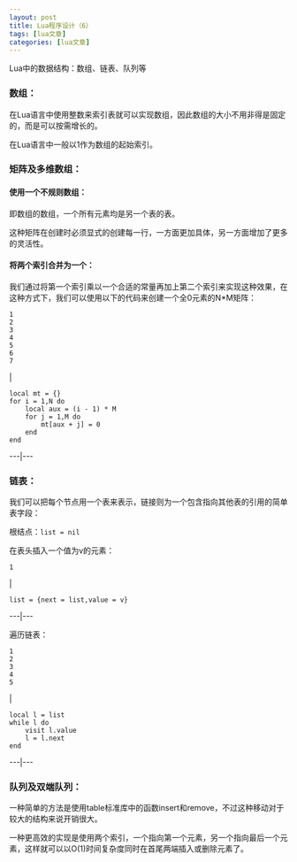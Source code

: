 ```yaml
---
layout: post
title: Lua程序设计（6） 
tags: [lua文章]
categories: [lua文章]
---
```

Lua中的数据结构：数组、链表、队列等

### 数组：

在Lua语言中使用整数来索引表就可以实现数组，因此数组的大小不用非得是固定的，而是可以按需增长的。

在Lua语言中一般以1作为数组的起始索引。

### 矩阵及多维数组：

#### 使用一个不规则数组：

即数组的数组，一个所有元素均是另一个表的表。

这种矩阵在创建时必须显式的创建每一行，一方面更加具体，另一方面增加了更多的灵活性。

#### 将两个索引合并为一个：

我们通过将第一个索引乘以一个合适的常量再加上第二个索引来实现这种效果，在这种方式下，我们可以使用以下的代码来创建一个全0元素的N*M矩阵：

    
    
    1  
    2  
    3  
    4  
    5  
    6  
    7  
    

|

    
    
    local mt = {}  
    for i = 1,N do  
    	local aux = (i - 1) * M  
    	for j = 1,M do  
    		mt[aux + j] = 0  
    	end  
    end  
      
  
---|---  
  
### 链表：

我们可以把每个节点用一个表来表示，链接则为一个包含指向其他表的引用的简单表字段：

根结点：`list = nil`

在表头插入一个值为v的元素：

    
    
    1  
    

|

    
    
    list = {next = list,value = v}  
      
  
---|---  
  
遍历链表：

    
    
    1  
    2  
    3  
    4  
    5  
    

|

    
    
    local l = list  
    while l do  
    	visit l.value  
    	l = l.next  
    end  
      
  
---|---  
  
### 队列及双端队列：

一种简单的方法是使用table标准库中的函数insert和remove，不过这种移动对于较大的结构来说开销很大。

一种更高效的实现是使用两个索引，一个指向第一个元素，另一个指向最后一个元素，这样就可以以O(1)时间复杂度同时在首尾两端插入或删除元素了。